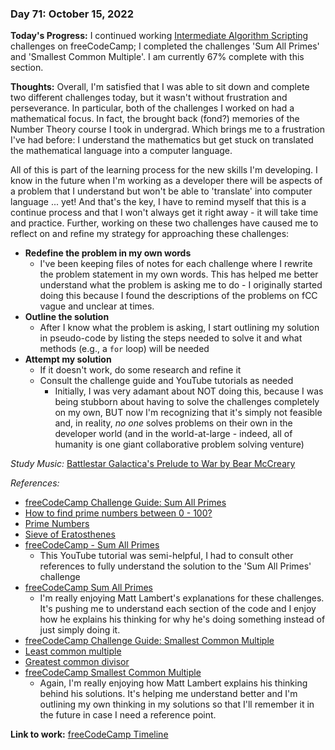 ### Day 71: October 15, 2022

**Today's Progress:** I continued working [Intermediate Algorithm Scripting](https://www.freecodecamp.org/learn/javascript-algorithms-and-data-structures/#intermediate-algorithm-scripting) challenges on freeCodeCamp; I completed the challenges 'Sum All Primes' and 'Smallest Common Multiple'. I am currently 67% complete with this section.

**Thoughts:** Overall, I'm satisfied that I was able to sit down and complete two different challenges today, but it wasn't without frustration and perseverance. In particular, both of the challenges I worked on had a mathematical focus. In fact, the brought back (fond?) memories of the Number Theory course I took in undergrad. Which brings me to a frustration I've had before: I understand the mathematics but get stuck on translated the mathematical language into a computer language.

All of this is part of the learning process for the new skills I'm developing. I know in the future when I'm working as a developer there will be aspects of a problem that I understand but won't be able to 'translate' into computer language ... yet! And that's the key, I have to remind myself that this is a continue process and that I won't always get it right away - it will take time and practice. Further, working on these two challenges have caused me to reflect on and refine my strategy for approaching these challenges:

- **Redefine the problem in my own words**
  - I've been keeping files of notes for each challenge where I rewrite the problem statement in my own words. This has helped me better understand what the problem is asking me to do - I originally started doing this because I found the descriptions of the problems on fCC vague and unclear at times.
- **Outline the solution**
  - After I know what the problem is asking, I start outlining my solution in pseudo-code by listing the steps needed to solve it and what methods (e.g., a `for` loop) will be needed
- **Attempt my solution**
  - If it doesn't work, do some research and refine it
  - Consult the challenge guide and YouTube tutorials as needed  
    - Initially, I was very adamant about NOT doing this, because I was being stubborn about having to solve the challenges completely on my own, BUT now I'm recognizing that it's simply not feasible and, in reality, *no one* solves problems on their own in the developer world (and in the world-at-large - indeed, all of humanity is one giant collaborative problem solving venture)

*Study Music:* [Battlestar Galactica's Prelude to War by Bear McCreary](https://youtu.be/4f2MnaV_j0Q)

*References:*

- [freeCodeCamp Challenge Guide: Sum All Primes](https://forum.freecodecamp.org/t/freecodecamp-challenge-guide-sum-all-primes/16085)
- [How to find prime numbers between 0 - 100?](https://stackoverflow.com/questions/11966520/how-to-find-prime-numbers-between-0-100)
- [Prime Numbers](https://www.geeksforgeeks.org/prime-numbers/)
- [Sieve of Eratosthenes](https://www.geeksforgeeks.org/sieve-of-eratosthenes/)
- [freeCodeCamp - Sum All Primes](https://youtu.be/uwSs2AQUV2Q)
  - This YouTube tutorial was semi-helpful, I had to consult other references to fully understand the solution to the 'Sum All Primes' challenge
- [freeCodeCamp Sum All Primes](https://youtu.be/se4C7H7b6I0)
  - I'm really enjoying Matt Lambert's explanations for these challenges. It's pushing me to understand each section of the code and I enjoy how he explains his thinking for why he's doing something instead of just simply doing it.
- [freeCodeCamp Challenge Guide: Smallest Common Multiple](https://forum.freecodecamp.org/t/freecodecamp-challenge-guide-smallest-common-multiple/16075)
- [Least common multiple](https://en.wikipedia.org/wiki/Least_common_multiple)
- [Greatest common divisor](https://en.wikipedia.org/wiki/Greatest_common_divisor#greatest_common_denominator)
- [freeCodeCamp Smallest Common Multiple](https://youtu.be/SAMUCHLUJeU)
  - Again, I'm really enjoying how Matt Lambert explains his thinking behind his solutions. It's helping me understand better and I'm outlining my own thinking in my solutions so that I'll remember it in the future in case I need a reference point.

**Link to work:** [freeCodeCamp Timeline](https://www.freecodecamp.org/ananfito)

